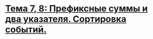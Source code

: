 # [Тема 7, 8: Префиксные суммы и два указателя. Сортировка событий.](https://contest.yandex.ru/contest/80942/problems/)